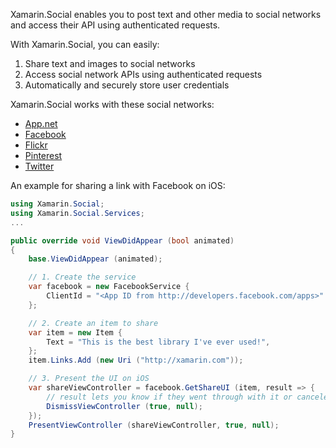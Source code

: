 
Xamarin.Social enables you to post text and other media to social networks and access their API using authenticated requests.

With Xamarin.Social, you can easily:

1. Share text and images to social networks
2. Access social network APIs using authenticated requests
3. Automatically and securely store user credentials

Xamarin.Social works with these social networks:

* [App.net](http://alpha.app.net)
* [Facebook](http://facebook.com)
* [Flickr](http://www.flickr.com)
* [Pinterest](http://pinterest.com)
* [Twitter](http://twitter.com)

An example for sharing a link with Facebook on iOS:

```csharp
using Xamarin.Social;
using Xamarin.Social.Services;
...

public override void ViewDidAppear (bool animated)
{
	base.ViewDidAppear (animated);

	// 1. Create the service
	var facebook = new FacebookService {
		ClientId = "<App ID from http://developers.facebook.com/apps>"
	};

	// 2. Create an item to share
	var item = new Item {
		Text = "This is the best library I've ever used!",
	};
	item.Links.Add (new Uri ("http://xamarin.com"));

	// 3. Present the UI on iOS
	var shareViewController = facebook.GetShareUI (item, result => {
		// result lets you know if they went through with it or canceled
		DismissViewController (true, null);
	});
	PresentViewController (shareViewController, true, null);
}
```